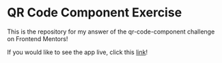 # QR Code Component Exercise

This is the repository for my answer of the qr-code-component challenge on Frontend Mentors!

If you would like to see the app live, click this [link]([https://your-solution-url.com](https://qr-code-component-beta-coral.vercel.app/)https://qr-code-component-beta-coral.vercel.app/)!
